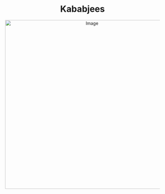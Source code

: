 <h1 align="center">Kababjees</h1>
<p align="center">
  <img src="https://cloud.symits.com/~symbioshostcpane/beta/kababjees-3/images/logo3.png" alt="Image" style="width: 550px; display: block; margin: 0 auto;" />
</p>
